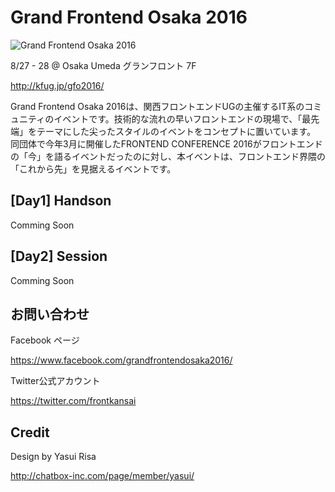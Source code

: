 # Grand Frontend Osaka 2016 

![Grand Frontend Osaka 2016](http://kfug.jp/gfo2016/img/ogp.png "Grand Frontend Osaka 2016")

8/27 - 28 @ Osaka Umeda グランフロント 7F

http://kfug.jp/gfo2016/

Grand Frontend Osaka 2016は、関西フロントエンドUGの主催するIT系のコミュニティのイベントです。技術的な流れの早いフロントエンドの現場で、「最先端」をテーマにした尖ったスタイルのイベントをコンセプトに置いています。
同団体で今年3月に開催したFRONTEND CONFERENCE 2016がフロントエンドの「今」を語るイベントだったのに対し、本イベントは、フロントエンド界隈の「これから先」を見据えるイベントです。

## [Day1] Handson

Comming Soon

## [Day2] Session 

Comming Soon

## お問い合わせ

Facebook ページ

https://www.facebook.com/grandfrontendosaka2016/

Twitter公式アカウント

https://twitter.com/frontkansai

## Credit

Design by Yasui Risa

http://chatbox-inc.com/page/member/yasui/
